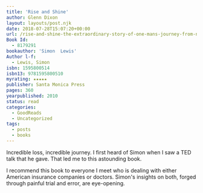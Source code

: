 ```yaml
---
title: 'Rise and Shine'
author: Glenn Dixon
layout: layouts/post.njk
date: 2018-07-28T15:07:20+00:00
url: /rise-and-shine-the-extraordinary-story-of-one-mans-journey-from-near-death-to-full-recovery-2/
Book Id:
  - 8179291
bookauthor: 'Simon  Lewis'
Author l-f:
  - Lewis, Simon
isbn: 1595800514
isbn13: 9781595800510
myrating: ★★★★★
publisher: Santa Monica Press
pages: 360
yearpublished: 2010
status: read
categories:
  - GoodReads
  - Uncategorized
tags:
  - posts
  - books
---
```

Incredible loss, incredible journey. I first heard of Simon when I saw a TED talk that he gave. That led me to this astounding book.

<!-- excerpt -->
I recommend this book to everyone I meet who is dealing with either American insurance companies or doctors. Simon's insights on both, forged through painful trial and error, are eye-opening.